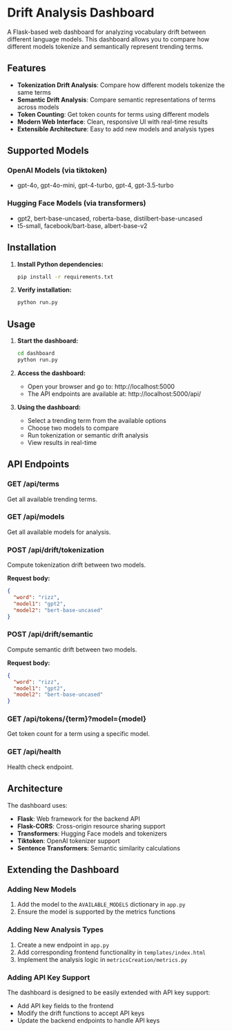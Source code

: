 # Drift Analysis Dashboard

A Flask-based web dashboard for analyzing vocabulary drift between different language models. This dashboard allows you to compare how different models tokenize and semantically represent trending terms.

## Features

- **Tokenization Drift Analysis**: Compare how different models tokenize the same terms
- **Semantic Drift Analysis**: Compare semantic representations of terms across models
- **Token Counting**: Get token counts for terms using different models
- **Modern Web Interface**: Clean, responsive UI with real-time results
- **Extensible Architecture**: Easy to add new models and analysis types

## Supported Models

### OpenAI Models (via tiktoken)
- gpt-4o, gpt-4o-mini, gpt-4-turbo, gpt-4, gpt-3.5-turbo

### Hugging Face Models (via transformers)
- gpt2, bert-base-uncased, roberta-base, distilbert-base-uncased
- t5-small, facebook/bart-base, albert-base-v2

## Installation

1. **Install Python dependencies:**
   ```bash
   pip install -r requirements.txt
   ```

2. **Verify installation:**
   ```bash
   python run.py
   ```

## Usage

1. **Start the dashboard:**
   ```bash
   cd dashboard
   python run.py
   ```

2. **Access the dashboard:**
   - Open your browser and go to: http://localhost:5000
   - The API endpoints are available at: http://localhost:5000/api/

3. **Using the dashboard:**
   - Select a trending term from the available options
   - Choose two models to compare
   - Run tokenization or semantic drift analysis
   - View results in real-time

## API Endpoints

### GET /api/terms
Get all available trending terms.

### GET /api/models  
Get all available models for analysis.

### POST /api/drift/tokenization
Compute tokenization drift between two models.

**Request body:**
```json
{
  "word": "rizz",
  "model1": "gpt2", 
  "model2": "bert-base-uncased"
}
```

### POST /api/drift/semantic
Compute semantic drift between two models.

**Request body:**
```json
{
  "word": "rizz",
  "model1": "gpt2",
  "model2": "bert-base-uncased" 
}
```

### GET /api/tokens/{term}?model={model}
Get token count for a term using a specific model.

### GET /api/health
Health check endpoint.

## Architecture

The dashboard uses:
- **Flask**: Web framework for the backend API
- **Flask-CORS**: Cross-origin resource sharing support
- **Transformers**: Hugging Face models and tokenizers
- **Tiktoken**: OpenAI tokenizer support
- **Sentence Transformers**: Semantic similarity calculations

## Extending the Dashboard

### Adding New Models
1. Add the model to the `AVAILABLE_MODELS` dictionary in `app.py`
2. Ensure the model is supported by the metrics functions

### Adding New Analysis Types
1. Create a new endpoint in `app.py`
2. Add corresponding frontend functionality in `templates/index.html`
3. Implement the analysis logic in `metricsCreation/metrics.py`

### Adding API Key Support
The dashboard is designed to be easily extended with API key support:
- Add API key fields to the frontend
- Modify the drift functions to accept API keys
- Update the backend endpoints to handle API keys


#